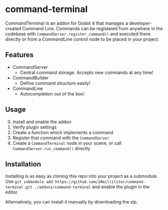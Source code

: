 # command-terminal

CommandTerminal is an addon for Godot 4 that manages a developer-created Command Line. Commands can be registered from anywhere in the codebase with `CommandServer.register_command()` and executed there directly or from a CommandLine control node to be placed in your project.

## Features

- CommandServer
	- Central command storage. Accepts new commands at any time!
- CommandBuilder
	- Define command structure easily!
- CommandLine
	- Autocompletion out of the box!

## Usage
0. Install and enable the addon
1. Verify plugin settings 
2. Create a function which implements a command
3. Register that command with the `CommandServer`
4. Create a `CommandTerminal` node in your scene, or call `CommandServer.run_command()` directly

## Installation

Installing is as easy as cloning this repo into your project as a submodule.
Use `git submodule add https://github.com/20milliliter/command-terminal.git ./addons/command-terminal` and enable the plugin in the editor.

Alternatively, you can install it manually by downloading the zip.
